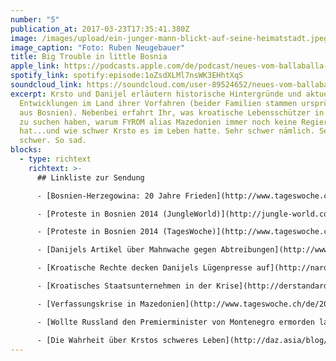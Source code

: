 ```yaml
---
number: "5"
publication_at: 2017-03-23T17:35:41.380Z
image: /images/upload/ein-junger-mann-blickt-auf-seine-heimatstadt.jpeg
image_caption: "Foto: Ruben Neugebauer"
title: Big Trouble in little Bosnia
apple_link: https://podcasts.apple.com/de/podcast/neues-vom-ballaballa-balkan-episode-05-big-trouble/id1170436903?i=1000382987333
spotify_link: spotify:episode:1oZsdXLMl7nsWK3EHhtXqS
soundcloud_link: https://soundcloud.com/user-89524652/neues-vom-ballaballa-balkan-episode-05-big-trouble-in-little-bosnia
excerpt: Krsto und Danijel erläutern historische Hintergründe und aktuelle
  Entwicklungen im Land ihrer Vorfahren (beider Familien stammen ursprünglich
  aus Bosnien). Nebenbei erfahrt Ihr, was kroatische Lebensschützer in Frankfurt
  zu suchen haben, warum FYROM alias Mazedonien immer noch keine Regierung
  hat...und wie schwer Krsto es im Leben hatte. Sehr schwer nämlich. Sehr, sehr
  schwer. So sad.
blocks:
  - type: richtext
    richtext: >-
      ## Linkliste zur Sendung

      - [Bosnien-Herzegowina: 20 Jahre Frieden](http://www.tageswoche.ch/themen/20%20Jahre%20Dayton-Abkommen)

      - [Proteste in Bosnien 2014 (JungleWorld)](http://jungle-world.com/artikel/2014/17/49732.html)

      - [Proteste in Bosnien 2014 (TagesWoche)](http://www.tageswoche.ch/de/2014_14/international/655199/)

      - [Danijels Artikel über Mahnwache gegen Abtreibungen](http://www.fr.de/frankfurt/fundamentalismus-mahnwache-gegen-abtreibungen-a-1220250)

      - [Kroatische Rechte decken Danijels Lügenpresse auf](http://narod.hr/eu/procitajte-lazi-koje-danijel-majic-objavio-hrvatima-ime-obitelji-frankfurter-rundschau)

      - [Kroatisches Staatsunternehmen in der Krise](http://derstandard.at/2000054096355/Agrokor-und-Ina-machen-Kroatien-zu-schaffen)

      - [Verfassungskrise in Mazedonien](http://www.tageswoche.ch/de/2017_10/international/744724/)

      - [Wollte Russland den Premierminister von Montenegro ermorden lassen?](http://www.tageswoche.ch/de/2017_9/international/744039/wollte-russland-einen-premierminister-ermorden.htm)

      - [Die Wahrheit über Krstos schweres Leben](http://daz.asia/blog/einfach-machen/)
---
```

